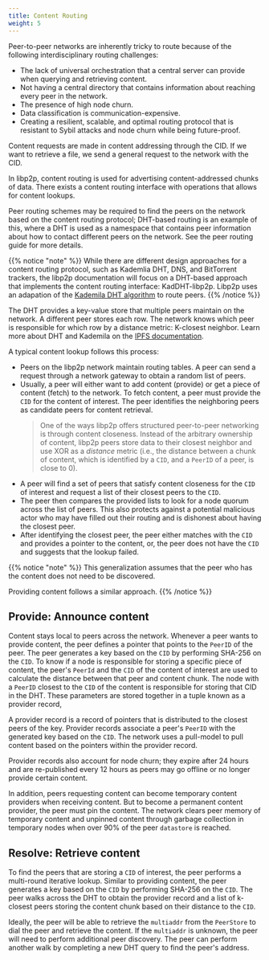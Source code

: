 ```yaml
---
title: Content Routing
weight: 5
---
```


Peer-to-peer networks are inherently tricky to route because of the following 
interdisciplinary routing challenges:

- The lack of universal orchestration that a central server can provide when 
  querying and retrieving content.
- Not having a central directory that contains information about reaching every peer 
  in the network.
- The presence of high node churn.
- Data classification is communication-expensive.
- Creating a resilient, scalable, and optimal routing protocol that is resistant to 
  Sybil attacks and node churn while being future-proof.

Content requests are made in content addressing through the CID.
If we want to retrieve a file, we send a general request to the network with the CID.

In libp2p, content routing is used for advertising content-addressed chunks of data.
There exists a content routing interface with operations that allows 
for content lookups.

Peer routing schemes may be required to find the peers on the network based on the content 
routing protocol; DHT-based routing is an example of this, where a DHT is used as a namespace 
that contains peer information about how to contact different peers on the network. 
See the peer routing guide for more details.

<!-- add when published -->

{{% notice "note" %}}
While there are different design approaches for a content routing protocol, such as
Kademlia DHT, DNS, and BitTorrent trackers, the libp2p 
documentation will focus on a DHT-based approach that implements the content routing 
interface: KadDHT-libp2p. Libp2p uses an adapation of the 
[Kademila DHT algorithm](https://pdos.csail.mit.edu/~petar/papers/maymounkov-kademlia-lncs.pdf) 
to route peers.
{{% /notice %}}

The DHT provides a key-value store that multiple peers maintain on the network. 
A different peer stores each row. The network knows which peer is responsible 
for which row by a distance metric: K-closest neighbor. 
Learn more about DHT and Kademila on the 
[IPFS documentation](https://docs.ipfs.tech/concepts/dht/). 

<!-- to add add diagram -->

A typical content lookup follows this process:

- Peers on the libp2p network maintain routing tables. A peer can send a request 
  through a network gateway to obtain a random list of peers.
- Usually, a peer will either want to add content (provide) or get a piece of content 
  (fetch) to the network. To fetch content, a peer must provide the `CID` for the content of 
  interest. The peer identifies the neighboring peers as candidate peers for content retrieval. 
  > One of the ways libp2p offers structured peer-to-peer networking is through content closeness. 
  Instead of the arbitrary ownership of content, libp2p peers store data to their closest 
  neighbor and use XOR as a *distance* metric (i.e., the distance between a 
  chunk of content, which is identified by a `CID`, and a `PeerID` of a peer, is close to 0).
- A peer will find a set of peers that satisfy content closeness for the `CID` of interest and request 
  a list of their closest peers to the `CID`.
- The peer then compares the provided lists to look for a node quorum across the list of 
  peers. This also protects against a potential malicious actor who may have filled out their 
  routing and is dishonest about having the closest peer.
- After identifying the closest peer, the peer either matches with the `CID` and provides a 
pointer to the content, or, the peer does not have the `CID` and suggests that the lookup failed.

{{% notice "note" %}}
This generalization assumes that the peer who has the content does not need to be discovered.

Providing content follows a similar approach.
{{% /notice %}}

## Provide: Announce content

Content stays local to peers across the network. Whenever a peer wants to provide content, 
the peer defines a pointer that points to the `PeerID` of the peer. The peer generates a key 
based on the `CID` by performing SHA-256 on the `CID`. To know if a node is responsible for 
storing a specific piece of content, the peer's `PeerId` and the `CID` of the content of interest
are used to calculate the distance between that peer and content chunk. The node with 
a `PeerID` closest to the `CID` of the content is responsible for storing that CID in the 
DHT. These parameters are stored together in a tuple known as a provider record, 

A provider record is a record of pointers that is distributed to the closest peers of the key. 
Provider records associate a peer's `PeerID` with the generated key based on the `CID`. 
The network uses a pull-model to pull content based on the pointers within the provider record.

Provider records also account for node churn; they expire after 24 hours
and are re-published every 12 hours as peers may go offline or no longer provide 
certain content.

<!-- to add add diagram -->

In addition, peers requesting content can become temporary content providers when 
receiving content. But to become a permanent content provider, the peer must pin the content.
The network clears peer memory of temporary content and unpinned content through garbage 
collection in temporary nodes when over 90% of the peer `datastore` is reached.

<!-- to add add diagram -->

## Resolve: Retrieve content

To find the peers that are storing a `CID` of interest, the peer performs a multi-round
iterative lookup. Similar to providing content, the peer generates a key based on the 
`CID` by performing SHA-256 on the `CID`. The peer walks across the DHT to obtain
the provider record and a list of k-closest peers storing the content chunk based on their
distance to the `CID`.

Ideally, the peer will be able to retrieve the `multiaddr` from the `PeerStore` to dial
the peer and retrieve the content. If the `multiaddr` is unknown, the peer will need 
to perform additional peer discovery. The peer can perform another walk by completing a new
DHT query to find the peer's address. 

<!-- to add add diagram -->
